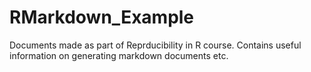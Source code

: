 # RMarkdown_Example
Documents made as part of Reprducibility in R course. Contains useful information on generating markdown documents etc. 
